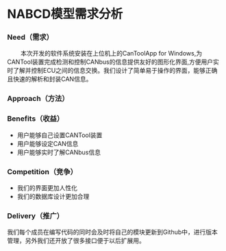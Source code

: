 # NABCD模型需求分析

###  Need（需求）
&nbsp;&nbsp;&nbsp;&nbsp;&nbsp;&nbsp;&nbsp;&nbsp;本次开发的软件系统安装在上位机上的CanToolApp for Windows,为CANTool装置完成检测和控制CANbus的信息提供友好的图形化界面,方便用户实时了解并控制ECU之间的信息交换。我们设计了简单易于操作的界面，能够正确且快速的解析和封装CAN信息。
###  Approach（方法）

###  Benefits（收益）
- 用户能够自己设置CANTool装置
- 用户能够设定CAN信息
- 用户能够实时了解CANbus信息
###  Competition（竞争）
- 我们的界面更加人性化
- 我们的数据库设计更加合理
###  Delivery（推广）
我们每个成员在编写代码的同时会及时将自己的模块更新到Github中，进行版本管理，另外我们还开放了很多接口便于以后扩展用。




